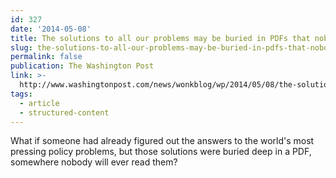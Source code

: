 ```yaml
---
id: 327
date: '2014-05-08'
title: The solutions to all our problems may be buried in PDFs that nobody reads
slug: the-solutions-to-all-our-problems-may-be-buried-in-pdfs-that-nobody-reads
permalink: false
publication: The Washington Post
link: >-
  http://www.washingtonpost.com/news/wonkblog/wp/2014/05/08/the-solutions-to-all-our-problems-may-be-buried-in-pdfs-that-nobody-reads/
tags:
  - article
  - structured-content
---
```

What if someone had already figured out the answers to the world's most pressing policy problems, but those solutions were buried deep in a PDF, somewhere nobody will ever read them?
